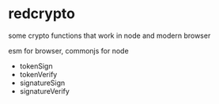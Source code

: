 
# redcrypto

some crypto functions that work in node and modern browser

esm for browser, commonjs for node

 - tokenSign
 - tokenVerify
 - signatureSign
 - signatureVerify

